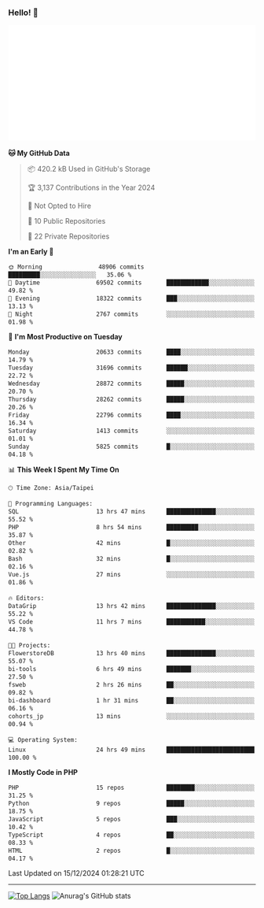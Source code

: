 ### Hello! 👋

![Metrics](/metrics.classic.svg)

<!--START_SECTION:waka-->
**🐱 My GitHub Data** 

> 📦 420.2 kB Used in GitHub's Storage 
 > 
> 🏆 3,137 Contributions in the Year 2024
 > 
> 🚫 Not Opted to Hire
 > 
> 📜 10 Public Repositories 
 > 
> 🔑 22 Private Repositories 
 > 
**I'm an Early 🐤** 

```text
🌞 Morning                48906 commits       █████████░░░░░░░░░░░░░░░░   35.06 % 
🌆 Daytime                69502 commits       ████████████░░░░░░░░░░░░░   49.82 % 
🌃 Evening                18322 commits       ███░░░░░░░░░░░░░░░░░░░░░░   13.13 % 
🌙 Night                  2767 commits        ░░░░░░░░░░░░░░░░░░░░░░░░░   01.98 % 
```
📅 **I'm Most Productive on Tuesday** 

```text
Monday                   20633 commits       ████░░░░░░░░░░░░░░░░░░░░░   14.79 % 
Tuesday                  31696 commits       ██████░░░░░░░░░░░░░░░░░░░   22.72 % 
Wednesday                28872 commits       █████░░░░░░░░░░░░░░░░░░░░   20.70 % 
Thursday                 28262 commits       █████░░░░░░░░░░░░░░░░░░░░   20.26 % 
Friday                   22796 commits       ████░░░░░░░░░░░░░░░░░░░░░   16.34 % 
Saturday                 1413 commits        ░░░░░░░░░░░░░░░░░░░░░░░░░   01.01 % 
Sunday                   5825 commits        █░░░░░░░░░░░░░░░░░░░░░░░░   04.18 % 
```


📊 **This Week I Spent My Time On** 

```text
🕑︎ Time Zone: Asia/Taipei

💬 Programming Languages: 
SQL                      13 hrs 47 mins      ██████████████░░░░░░░░░░░   55.52 % 
PHP                      8 hrs 54 mins       █████████░░░░░░░░░░░░░░░░   35.87 % 
Other                    42 mins             █░░░░░░░░░░░░░░░░░░░░░░░░   02.82 % 
Bash                     32 mins             █░░░░░░░░░░░░░░░░░░░░░░░░   02.16 % 
Vue.js                   27 mins             ░░░░░░░░░░░░░░░░░░░░░░░░░   01.86 % 

🔥 Editors: 
DataGrip                 13 hrs 42 mins      ██████████████░░░░░░░░░░░   55.22 % 
VS Code                  11 hrs 7 mins       ███████████░░░░░░░░░░░░░░   44.78 % 

🐱‍💻 Projects: 
FlowerstoreDB            13 hrs 40 mins      ██████████████░░░░░░░░░░░   55.07 % 
bi-tools                 6 hrs 49 mins       ███████░░░░░░░░░░░░░░░░░░   27.50 % 
fsweb                    2 hrs 26 mins       ██░░░░░░░░░░░░░░░░░░░░░░░   09.82 % 
bi-dashboard             1 hr 31 mins        ██░░░░░░░░░░░░░░░░░░░░░░░   06.16 % 
cohorts_jp               13 mins             ░░░░░░░░░░░░░░░░░░░░░░░░░   00.94 % 

💻 Operating System: 
Linux                    24 hrs 49 mins      █████████████████████████   100.00 % 
```

**I Mostly Code in PHP** 

```text
PHP                      15 repos            ████████░░░░░░░░░░░░░░░░░   31.25 % 
Python                   9 repos             █████░░░░░░░░░░░░░░░░░░░░   18.75 % 
JavaScript               5 repos             ███░░░░░░░░░░░░░░░░░░░░░░   10.42 % 
TypeScript               4 repos             ██░░░░░░░░░░░░░░░░░░░░░░░   08.33 % 
HTML                     2 repos             █░░░░░░░░░░░░░░░░░░░░░░░░   04.17 % 
```




 Last Updated on 15/12/2024 01:28:21 UTC
<!--END_SECTION:waka-->

<hr>

<span style="display:inline-block">[![Top Langs](https://github-readme-stats.vercel.app/api/top-langs/?username=maureendadap&layout=compact&theme=transparent)](https://github.com/anuraghazra/github-readme-stats)</span>
<span style="display:inline-block">![Anurag's GitHub stats](https://github-readme-stats.vercel.app/api?username=maureendadap&show_icons=true&theme=transparent&count_private=true)</span>

<!--
**MaureenDadap/maureendadap** is a ✨ _special_ ✨ repository because its `README.md` (this file) appears on your GitHub profile.

Here are some ideas to get you started:

- 🔭 I’m currently working on ...
- 🌱 I’m currently learning ...
- 👯 I’m looking to collaborate on ...
- 🤔 I’m looking for help with ...
- 💬 Ask me about ...
- 📫 How to reach me: ...
- 😄 Pronouns: ...
- ⚡ Fun fact: ...
-->
